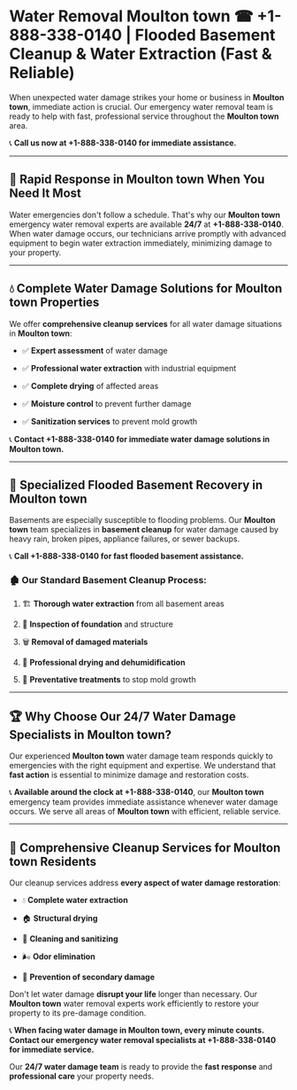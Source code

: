 # Water Removal Moulton town ☎ +1-888-338-0140 | Flooded Basement Cleanup & Water Extraction (Fast & Reliable)

When unexpected water damage strikes your home or business in **Moulton town**, immediate action is crucial. Our emergency water removal team is ready to help with fast, professional service throughout the **Moulton town** area. 

📞 **Call us now at +1-888-338-0140 for immediate assistance.**
---
## 🚀 Rapid Response in Moulton town When You Need It Most
Water emergencies don't follow a schedule. That's why our **Moulton town** emergency water removal experts are available **24/7** at **+1-888-338-0140**. When water damage occurs, our technicians arrive promptly with advanced equipment to begin water extraction immediately, minimizing damage to your property.
---
## 💧 Complete Water Damage Solutions for Moulton town Properties
We offer **comprehensive cleanup services** for all water damage situations in **Moulton town**:
- ✅ **Expert assessment** of water damage  
- ✅ **Professional water extraction** with industrial equipment  
- ✅ **Complete drying** of affected areas  
- ✅ **Moisture control** to prevent further damage  
- ✅ **Sanitization services** to prevent mold growth  
📞 **Contact +1-888-338-0140 for immediate water damage solutions in Moulton town.**
---
## 🌊 Specialized Flooded Basement Recovery in Moulton town
Basements are especially susceptible to flooding problems. Our **Moulton town** team specializes in **basement cleanup** for water damage caused by heavy rain, broken pipes, appliance failures, or sewer backups. 
📞 **Call +1-888-338-0140 for fast flooded basement assistance.**
### 🏚️ Our Standard Basement Cleanup Process:
1. 🏗️ **Thorough water extraction** from all basement areas  
2. 🔎 **Inspection of foundation** and structure  
3. 🗑️ **Removal of damaged materials**  
4. 💨 **Professional drying and dehumidification**  
5. 🚫 **Preventative treatments** to stop mold growth  
---
## 🏆 Why Choose Our 24/7 Water Damage Specialists in Moulton town?
Our experienced **Moulton town** water damage team responds quickly to emergencies with the right equipment and expertise. We understand that **fast action** is essential to minimize damage and restoration costs.
📞 **Available around the clock at +1-888-338-0140**, our **Moulton town** emergency team provides immediate assistance whenever water damage occurs. We serve all areas of **Moulton town** with efficient, reliable service.
---
## 🧹 Comprehensive Cleanup Services for Moulton town Residents
Our cleanup services address **every aspect of water damage restoration**:
- 💧 **Complete water extraction**  
- 🏠 **Structural drying**  
- 🧼 **Cleaning and sanitizing**  
- 🌬️ **Odor elimination**  
- 🚫 **Prevention of secondary damage**  
Don't let water damage **disrupt your life** longer than necessary. Our **Moulton town** water removal experts work efficiently to restore your property to its pre-damage condition.
📞 **When facing water damage in Moulton town, every minute counts. Contact our emergency water removal specialists at +1-888-338-0140 for immediate service.**
Our **24/7 water damage team** is ready to provide the **fast response** and **professional care** your property needs.
